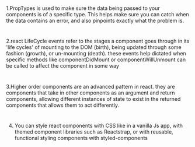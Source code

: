 #
1.PropTypes is used to make sure the data being passed to your components is of a specific type. This helps make sure you can catch when the data contains an error, and also pinpoints exactly what the problem is.
#
2.react LifeCycle events refer to the stages a component goes through in its 'life cycles' of mounting to the DOM (birth), being updated through some fashion (growth), or un-mounting (death). these events help dictated when specific methods like componentDidMount or componentWillUnmount can be called to affect the component in some way

#
3.Higher order components are an advanced pattern in react. they are components that take in other components as an argument and return components, allowing different instances of state to exist in the returned components that allows them to act differently.
#

4. You can style react components with CSS like in a vanilla Js app, with themed component libraries such as Reactstrap, or with reusable, functional styling components with styled-components
#